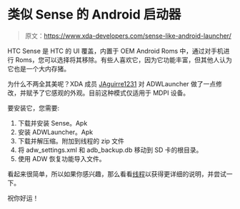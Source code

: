 # 类似 Sense 的 Android 启动器

> 原文：<https://www.xda-developers.com/sense-like-android-launcher/>

HTC Sense 是 HTC 的 UI 覆盖，内置于 OEM Android Roms 中，通过对手机进行 Roms，您可以选择将其移除。有些人喜欢它，因为它功能丰富，但其他人认为它也是一个大内存猪。

为什么不两全其美呢？XDA 成员 [JAguirre1231](http://forum.xda-developers.com/member.php?u=1858765) 对 ADWLauncher 做了一点修改，并赋予了它感观的外观。目前这种模式仅适用于 MDPI 设备。

要安装它，您需要:

1.  下载并安装 Sense。Apk
2.  安装 ADWLauncher。Apk
3.  下载并解压缩。附加到线程的 zip 文件
4.  将 adw_settings.xml 和 adb_backup.db 移动到 SD 卡的根目录。
5.  使用 ADW 恢复功能导入文件。

看起来很简单，所以如果你感兴趣，那么看看[线程](http://forum.xda-developers.com/showthread.php?t=784116)以获得更详细的说明，并尝试一下。

祝你好运！